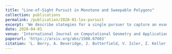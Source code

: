 ```yaml
---
title: "Line-of-Sight Pursuit in Monotone and Sweepable Polygons"
collection: publications
permalink: /publication/2020-01-los-pursuit
excerpt: 'We describe stategies for a single pursuer to capture an evader in certain polygon families. The pursuer has a map of the environment, but cannot see around corners.'
date: 2020-04-01
venue: 'International Journal on Computational Geometry and Applications'
paperurl: 'https://arxiv.org/abs/1508.07603'
citation: 'L. Berry, A. Beveridge, J. Butterfield, V. Isler, Z. Keller, A. Shine, J. Wang,  Line-of-Sight Pursuit in Monotone and Scallop Polygons, International Journal on Computational Geometry and Applications,  Vol. 29, No. 4 (2020) 307–351.' 
---
```

